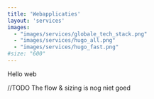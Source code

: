```yaml
---
title: 'Webapplicaties'
layout: 'services'
images: 
  - "images/services/globale_tech_stack.png"
  - "images/services/hugo_all.png"
  - "images/services/hugo_fast.png"
#size: "600"
---
```

Hello web

//TODO The flow & sizing is nog niet goed